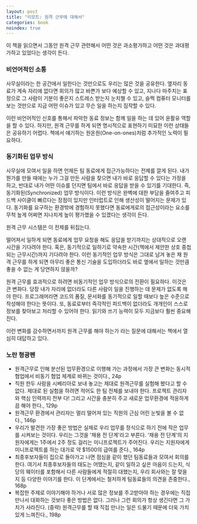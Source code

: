 ```yaml
---
layout: post
title: "리모트: 원격 근무에 대해서"
categories: book
noindex: true
---
```


이 책을 읽으면서 그동안 원격 근무 관련해서 어떤 것은 과소평가하고 어떤 것은 과대평가하고 있었다는 생각이 든다.

### 비언어적인 소통

사무실이라는 한 공간에서 일한다는 것만으로도 우리는 많은 것을 공유한다. 옆자리 동료가 계속 자리에 없다면 회의가 많고 바쁜가 보다 예상할 수 있고, 지나다 마주치는 표정으로 그 사람이 기분이 좋은지 스트레스 받는지 눈치챌 수 있고, 슬쩍 컴퓨터 모니터를 보는 것만으로 지금 어떤 이슈가 있고 무슨 일을 하는지 짐작할 수 있다.

이런 비언어적인 신호를 통해서 파악한 동료 정보는 함께 일을 하는 데 있어 윤활유 역할을 할 수 있다. 하지만, 원격 근무를 하게 되면 명시적으로 표현하기 미묘한 이런 상태들은 공유하기 어렵다. 책에서 얘기하는 원온원(One-on-ones)처럼 추가적인 노력이 필요하다.<!--more-->

### 동기화된 업무 방식

사무실에 모여서 일을 하면 언제든 팀 동료에게 접근가능하다는 전제를 깔게 된다. 내가 뭔가를 만들 때에는 누가 그걸 만든 사람을 찾으면 내가 바로 응답할 수 있다는 가정을 하고, 반대로 내가 어떤 이슈를 던지면 팀에서 바로 응답을 받을 수 있기를 기대한다. 즉, 동기화된(Synchronized) 업무 방식이다. 이런 방식은 완벽에 대한 부담을 줄여주고 피드백 사이클이 빠르다는 장점이 있지만 인터럽트로 인해 생산성이 떨어지는 문제가 있다. 동기화를 요구하는 환경밖에 경험하지 못했다면 동료에게로의 접근성이라는 요소를 무척 높게 어쩌면 지나치게 높이 평가했을 수 있겠다는 생각이 든다.

원격 근무 시스템은 이 전제를 뒤집는다.

떨어져서 일하게 되면 동료에게 업무 요청을 해도 응답을 받기까지는 상대적으로 오랜 시간을 기다려야 한다. 혹은, 동기적으로 일하기로 약속한 시간(책에서 제안한 상호 중첩되는 근무시간)까지 기다려야 한다. 이런 동기적인 업무 방식은 그대로 남겨 놓은 채 원격 근무를 하게 되면 아무리 좋은 통신 기술을 도입하더라도 바로 옆에서 일하는 것만큼 좋을 수 없는 게 당연하지 않을까?

원격 근무를 효과적으로 하려면 비동기적인 업무 방식으로의 전환이 필요하다. 이것은 큰 변화다. 당장 내가 자리에 없더라도 다른 사람이 일을 진행하는 데 문제가 없도록 해야 한다. 프로그래머라면 코드의 품질, 문서화를 동기적으로 일할 때보다 높은 수준으로 작성해야 한다는 뜻이다. 또, 동료로부터 즉각적인 피드백이 없더라도 개개인이 스스로 정보를 찾아보고 처리할 수 있어야 한다. 읽기와 쓰기 능력이 모두 지금보다 훨씬 중요해진다.

이런 변화를 감수하면서까지 원격 근무를 해야 하는가 라는 질문에 대해서는 책에서 열심히 대답하고 있다.

### 노란 형광펜

- 원격근무로 인해 분산된 업무환경으로 이행해 가는 과정에서 가장 큰 변화는 동시적 협업에서 비동기 협업 체계로 바뀌는 것이다., 24p
- 직원 한두 사람을 시베리아로 보내 놓고는 제대로 원격근무를 실험해 봤다고 할 수 없다. 제대로 된 실험을 하려면 적어도 한 팀 전체를 보내야 한다. 프로젝트 관리자와 핵심 인력까지 전부 다! 그리고 시간을 충분히 주고 새로운 업무환경에 적응하게끔 해야 한다., 129p
- 원격근무 환경에서 관리자는 멀리 떨어져 있는 직원의 근심 어린 눈빛을 볼 수 없다., 146p
- 우리가 발견한 가장 좋은 방법은 실제로 우리 업무를 정식으로 하기 전에 작은 업무를 시켜보는 것이다. 우리는 그것을 '채용 전 단계'라고 부른다. '채용 전 단계'의 지원자에게는 1주에서 2주 정도 걸리는 미니프로젝트가 주어진다. 우리는 지원자에게 미니프로젝트를 하는 대가로 약 $1500의 급여를 준다., 164p
- 최종후보자들이 집으로 돌아가고 나면 점심을 같이 했던 팀동료들과 모여서 회의를 한다. 여기서 최종후보자들의 태도는 어땠는지, 같이 일하고 싶은 마음이 드는지, 식당의 웨이터를 포함해서 다른 사람들에게 적절히 대했는지, 우리 회사와는 잘 맞을지 등 다양한 이야기를 한다. 이 단계에서는 철저하게 팀동료들의 의견을 존중한다., 168p
- 복잡한 주제로 이야기해야 하거나 서로 많은 정보를 주고받아야 하는 경우에는 직접 만나서 대화하는 것보다 좋은 방법은 없다. 그러나 그런 회의가 항상 생긴다면 그 가치가 사라진다. (중략) 원격근무를 할 때 직접 만나는 일은 드물기 때문에 더욱 가치 있게 느껴진다., 198p